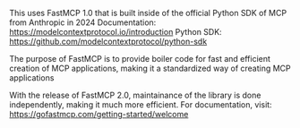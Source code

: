 This uses FastMCP 1.0 that is built inside of the official Python SDK of MCP from Anthropic in 2024
Documentation: https://modelcontextprotocol.io/introduction
Python SDK: https://github.com/modelcontextprotocol/python-sdk

The purpose of FastMCP is to provide boiler code for fast and efficient creation of MCP applications, making it a standardized way of creating MCP applications

With the release of FastMCP 2.0, maintainance of the library is done independently, making it much more efficient. For documentation, visit:
https://gofastmcp.com/getting-started/welcome